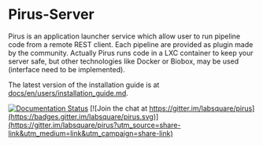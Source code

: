 # Pirus-Server

Pirus is an application launcher service which allow user to run pipeline code from a remote REST client. Each pipeline are provided as plugin made by the community. Actually Pirus runs code in a LXC container to keep your server safe, but other technologies like Docker or Biobox, may be used (interface need to be implemented).

The latest version of the installation guide is at [docs/en/users/installation_guide.md](docs/en/users/installation_guide.md).

[![Documentation Status](https://readthedocs.org/projects/pirus/badge/?version=latest)](http://pirus.readthedocs.io/fr/latest/?badge=latest) [![Join the chat at https://gitter.im/labsquare/pirus](https://badges.gitter.im/labsquare/pirus.svg)](https://gitter.im/labsquare/pirus?utm_source=share-link&utm_medium=link&utm_campaign=share-link)
